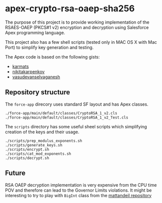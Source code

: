 # apex-crypto-rsa-oaep-sha256

The purpose of this project is to provide working implementation of the RSAES-OAEP (PKCS#1 v2) encryption and decryption using Salesforce Apex programming language.

This project also has a few shell scripts (tested only in MAC OS X with Mac Port) to simplify key generation and testing.

The Apex code is based on the following gists:

 * [karmats](https://gist.github.com/karmats/4270441be5a34fff7062)
 * [nikitakarpenkov](https://gist.github.com/nikitakarpenkov/7a39c5cd6170dbcac74cf797d03e60f7)
 * [vasudevanselvaganesh](https://gist.github.com/vasudevanselvaganesh/7a817e58a5c703ece149da70cbb1553a)

## Repository structure

The `force-app` direcory uses standard SF layout and has Apex classes.

```
./force-app/main/default/classes/CryptoRSA_1_v2.cls
./force-app/main/default/classes/CryptoRSA_1_v2_Test.cls
```

The `scripts` directory has some useful sheel scripts which simplifying creation of the keys and their usage.

```
./scripts/prep_modulus_exponents.sh
./scripts/generate_keys.sh
./scripts/encrypt.sh
./scripts/cat_mod_exponents.sh
./scripts/decrypt.sh
```

## Future

RSA OAEP decryption implementation is very expensive from the CPU time POV and therefore can lead to the Governor Limits violations. It might be interesting to try to play with `BigInt` class
from the [mattandeil repository](https://github.com/mattandneil/apex-rsa-sha-512/blob/master/CryptoRsaSha512.cls)

